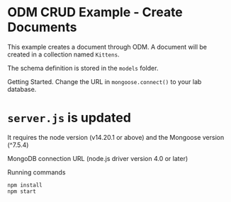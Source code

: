 # ODM CRUD Example - Create Documents
This example creates a document through ODM.  A document will be created in a collection named `Kittens`.

The schema definition is stored in the `models` folder.

Getting Started. Change the URL in `mongoose.connect()` to your lab database.

# `server.js` is updated
It requires the node version (v14.20.1 or above) and the Mongoose version (^7.5.4)

MongoDB connection URL (node.js driver version 4.0 or later)

Running commands
```
npm install
npm start
```
